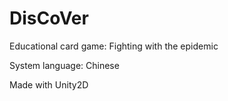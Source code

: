 # DisCoVer
Educational card game: Fighting with the epidemic

System language: Chinese

Made with Unity2D



